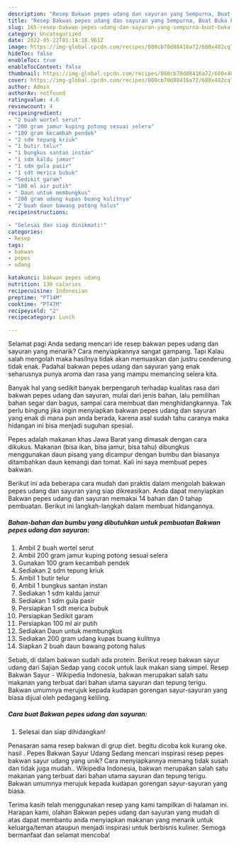 ```yaml
---
description: "Resep Bakwan pepes udang dan sayuran yang Sempurna, Buat Buka Puasa}"
title: "Resep Bakwan pepes udang dan sayuran yang Sempurna, Buat Buka Puasa}"
slug: 165-resep-bakwan-pepes-udang-dan-sayuran-yang-sempurna-buat-buka-puasa
category: Uncategorized
date: 2022-05-22T01:14:18.961Z
image: https://img-global.cpcdn.com/recipes/080cb70d88416a72/680x482cq70/bakwan-pepes-udang-dan-sayuran-foto-resep-utama.jpg
hideToc: false
enableToc: true
enableTocContent: false
thumbnail: https://img-global.cpcdn.com/recipes/080cb70d88416a72/680x482cq70/bakwan-pepes-udang-dan-sayuran-foto-resep-utama.jpg
cover: https://img-global.cpcdn.com/recipes/080cb70d88416a72/680x482cq70/bakwan-pepes-udang-dan-sayuran-foto-resep-utama.jpg
author: Admin
authorAv: notfound
ratingvalue: 4.6
reviewcount: 4
recipeingredient:
- "2 buah wortel serut"
- "200 gram jamur kuping potong sesuai selera"
- "100 gram kecambah pendek"
- "2 sdm tepung kriuk"
- "1 butir telur"
- "1 bungkus santan instan"
- "1 sdm kaldu jamur"
- "1 sdm gula pasir"
- "1 sdt merica bubuk"
- "Sedikit garam"
- "100 ml air putih"
- " Daun untuk membungkus"
- "200 gram udang kupas buang kulitnya"
- "2 buah daun bawang potong halus"
recipeinstructions:

- "Selesai dan siap dinikmati!"
categories:
- Resep
tags:
- bakwan
- pepes
- udang

katakunci: bakwan pepes udang 
nutrition: 130 calories
recipecuisine: Indonesian
preptime: "PT14M"
cooktime: "PT47M"
recipeyield: "2"
recipecategory: Lunch

---
```



Selamat pagi Anda sedang mencari ide resep bakwan pepes udang dan sayuran yang menarik? Cara menyiapkannya sangat gampang. Tapi Kalau salah mengolah maka hasilnya tidak akan memuaskan dan justru cenderung tidak enak. Padahal bakwan pepes udang dan sayuran yang enak seharusnya punya aroma dan rasa yang mampu memancing selera kita.


Banyak hal yang sedikit banyak berpengaruh terhadap kualitas rasa dari bakwan pepes udang dan sayuran, mulai dari jenis bahan, lalu pemilihan bahan segar dan bagus, sampai cara membuat dan menghidangkannya. Tak perlu bingung jika ingin menyiapkan bakwan pepes udang dan sayuran yang enak di mana pun anda berada, karena asal sudah tahu caranya maka hidangan ini bisa menjadi suguhan spesial.

Pepes adalah makanan khas Jawa Barat yang dimasak dengan cara dikukus. Makanan (bisa ikan, bisa jamur, bisa tahu) dibungkus menggunakan daun pisang yang dicampur dengan bumbu dan biasanya ditambahkan daun kemangi dan tomat. Kali ini saya membuat pepes bakwan.


Berikut ini ada beberapa cara mudah dan praktis dalam mengolah bakwan pepes udang dan sayuran yang siap dikreasikan. Anda dapat menyiapkan Bakwan pepes udang dan sayuran memakai 14 bahan dan 0 tahap pembuatan. Berikut ini langkah-langkah dalam membuat hidangannya.

<!--inarticleads1-->

##### Bahan-bahan dan bumbu yang dibutuhkan untuk pembuatan Bakwan pepes udang dan sayuran:

1. Ambil 2 buah wortel serut
1. Ambil 200 gram jamur kuping potong sesuai selera
1. Gunakan 100 gram kecambah pendek
1. Sediakan 2 sdm tepung kriuk
1. Ambil 1 butir telur
1. Ambil 1 bungkus santan instan
1. Sediakan 1 sdm kaldu jamur
1. Sediakan 1 sdm gula pasir
1. Persiapkan 1 sdt merica bubuk
1. Persiapkan Sedikit garam
1. Persiapkan 100 ml air putih
1. Sediakan  Daun untuk membungkus
1. Sediakan 200 gram udang kupas buang kulitnya
1. Siapkan 2 buah daun bawang potong halus


Sebab, di dalam bakwan sudah ada protein. Berikut resep bakwan sayur udang dari Sajian Sedap yang cocok untuk lauk makan siang simpel. Resep Bakwan Sayur - Wikipedia Indonesia, bakwan merupakan salah satu makanan yang terbuat dari bahan utama sayuran dan tepung terigu. Bakwan umumnya merujuk kepada kudapan gorengan sayur-sayuran yang biasa dijual oleh pedagang keliling. 

<!--inarticleads2-->

##### Cara buat Bakwan pepes udang dan sayuran:


1. Selesai dan siap dihidangkan!

Penasaran sama resep bakwan di grup diet. begitu dicoba kok kurang oke. hasil . Pepes Bakwan Sayur Udang Sedang mencari inspirasi resep pepes bakwan sayur udang yang unik? Cara menyiapkannya memang tidak susah dan tidak juga mudah.. Wikipedia Indonesia, bakwan merupakan salah satu makanan yang terbuat dari bahan utama sayuran dan tepung terigu. Bakwan umumnya merujuk kepada kudapan gorengan sayur-sayuran yang biasa. 

Terima kasih telah menggunakan resep yang kami tampilkan di halaman ini. Harapan kami, olahan Bakwan pepes udang dan sayuran yang mudah di atas dapat membantu anda menyiapkan makanan yang menarik untuk keluarga/teman ataupun menjadi inspirasi untuk berbisnis kuliner. Semoga bermanfaat dan selamat mencoba!
